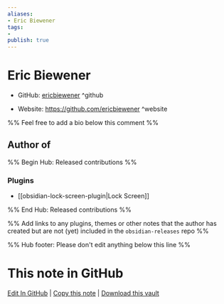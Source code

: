 ```yaml
---
aliases:
- Eric Biewener
tags:
- 
publish: true
---
```


# Eric Biewener

- GitHub: [ericbiewener](https://github.com/ericbiewener/) ^github
<!-- - Discord: `@` ^discord-->
- Website: <https://github.com/ericbiewener> ^website
<!-- - [[Publish sites|Publish site]]: ^publish-->

%% Feel free to add a bio below this comment %%


## Author of

%% Begin Hub: Released contributions %%
### Plugins
- [[obsidian-lock-screen-plugin|Lock Screen]]

%% End Hub: Released contributions %%

%% Add links to any plugins, themes or other notes that the author has created but are not (yet) included in the `obsidian-releases` repo %%

<!--
### Unlisted plugins
-->

<!--
### Others
-->

<!--
## Sponsor this author

- [[GitHub sponsors]]: [Sponsor @ericbiewener on GitHub Sponsors](https://github.com/sponsors/ericbiewener) ^github-sponsor
- [[Buy me a coffee]]: ^buy-me-a-coffee
- [[PayPal]]: ^paypal
- [[Patreon]]: ^patreon

-->

<!--
## Follow this author

- [[YouTube Channels|On YouTube]]: ^youtube
- Twitter: ^twitter
- ...
-->

%% Hub footer: Please don't edit anything below this line %%

# This note in GitHub

<span class="git-footer">[Edit In GitHub](https://github.dev/obsidian-community/obsidian-hub/blob/main/01%20-%20Community/People/ericbiewener.md "git-hub-edit-note") | [Copy this note](https://raw.githubusercontent.com/obsidian-community/obsidian-hub/main/01%20-%20Community/People/ericbiewener.md "git-hub-copy-note") | [Download this vault](https://github.com/obsidian-community/obsidian-hub/archive/refs/heads/main.zip "git-hub-download-vault") </span>

